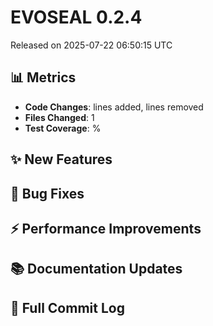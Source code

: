 # EVOSEAL 0.2.4
Released on 2025-07-22 06:50:15 UTC

## 📊 Metrics
- **Code Changes**:  lines added,  lines removed
- **Files Changed**: 1
- **Test Coverage**: %

## ✨ New Features

## 🐛 Bug Fixes

## ⚡ Performance Improvements

## 📚 Documentation Updates

## 📝 Full Commit Log

